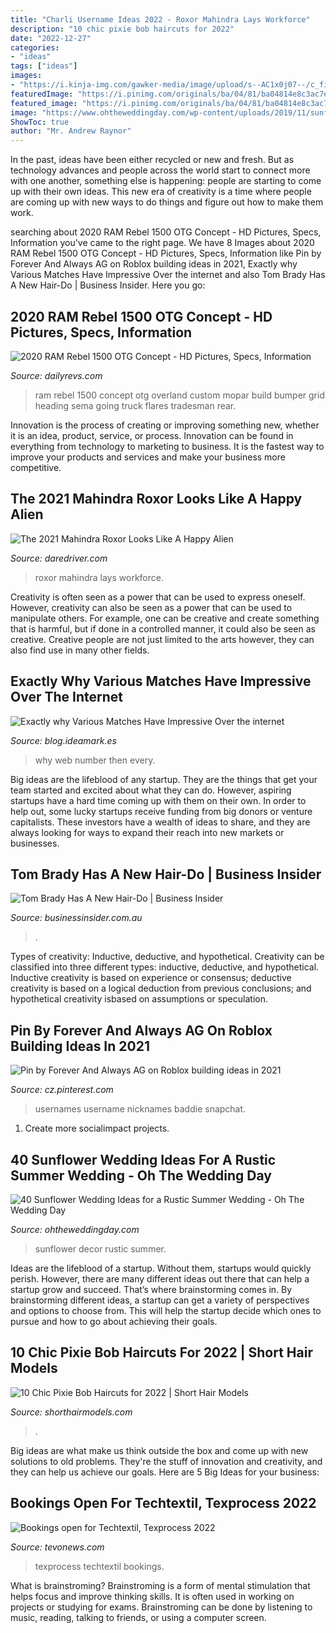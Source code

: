 ```yaml
---
title: "Charli Username Ideas 2022 - Roxor Mahindra Lays Workforce"
description: "10 chic pixie bob haircuts for 2022"
date: "2022-12-27"
categories:
- "ideas"
tags: ["ideas"]
images:
- "https://i.kinja-img.com/gawker-media/image/upload/s--AC1x0j07--/c_fit,fl_progressive,q_80,w_636/mnbvmwex1hucqd466lxa.png"
featuredImage: "https://i.pinimg.com/originals/ba/04/81/ba04814e8c3ac7eed39cec72348758a8.jpg"
featured_image: "https://i.pinimg.com/originals/ba/04/81/ba04814e8c3ac7eed39cec72348758a8.jpg"
image: "https://www.ohtheweddingday.com/wp-content/uploads/2019/11/sunflower-wedding-decor-ideas.jpg"
ShowToc: true
author: "Mr. Andrew Raynor"
---
```



In the past, ideas have been either recycled or new and fresh. But as technology advances and people across the world start to connect more with one another, something else is happening: people are starting to come up with their own ideas. This new era of creativity is a time where people are coming up with new ways to do things and figure out how to make them work.

	

		
searching about 2020 RAM Rebel 1500 OTG Concept - HD Pictures, Specs, Information you've came to the right page. We have 8 Images about 2020 RAM Rebel 1500 OTG Concept - HD Pictures, Specs, Information like Pin by Forever And Always AG on Roblox building ideas in 2021, Exactly why Various Matches Have Impressive Over the internet and also Tom Brady Has A New Hair-Do | Business Insider. Here you go:
		
    
## 2020 RAM Rebel 1500 OTG Concept - HD Pictures, Specs, Information

<img loading=lazy src="https://netcarflix.sfo2.digitaloceanspaces.com/2019/11/2020-RAM-Rebel-1500-OTG-Concept-6.jpg" onerror="this.onerror=null;this.src='https://tse2.mm.bing.net/th?id=OIP.2zSr1KbzCDhb5H4tNJHLuAHaE8&amp;pid=15.1';" alt="2020 RAM Rebel 1500 OTG Concept - HD Pictures, Specs, Information">

_Source: dailyrevs.com_

>ram rebel 1500 concept otg overland custom mopar build bumper grid heading sema going truck flares tradesman rear. 

	

Innovation is the process of creating or improving something new, whether it is an idea, product, service, or process. Innovation can be found in everything from technology to marketing to business. It is the fastest way to improve your products and services and make your business more competitive.

    
## The 2021 Mahindra Roxor Looks Like A Happy Alien

<img loading=lazy src="https://i.kinja-img.com/gawker-media/image/upload/s--AC1x0j07--/c_fit,fl_progressive,q_80,w_636/mnbvmwex1hucqd466lxa.png" onerror="this.onerror=null;this.src='https://tse2.mm.bing.net/th?id=OIP.gj-gNEHzAXCPPjZoPWbHtgHaD5&amp;pid=15.1';" alt="The 2021 Mahindra Roxor Looks Like A Happy Alien">

_Source: daredriver.com_

>roxor mahindra lays workforce. 

	

Creativity is often seen as a power that can be used to express oneself. However, creativity can also be seen as a power that can be used to manipulate others. For example, one can be creative and create something that is harmful, but if done in a controlled manner, it could also be seen as creative. Creative people are not just limited to the arts however, they can also find use in many other fields.

    
## Exactly Why Various Matches Have Impressive Over The Internet

<img loading=lazy src="http://blog.ideamark.es/wp-content/themes/cirrus/images/preview/cirrus4md.jpg" onerror="this.onerror=null;this.src='https://tse4.mm.bing.net/th?id=OIP.Uqfg_myvTughywbQFWyzWwHaC6&amp;pid=15.1';" alt="Exactly why Various Matches Have Impressive Over the internet">

_Source: blog.ideamark.es_

>why web number then every. 

	

Big ideas are the lifeblood of any startup. They are the things that get your team started and excited about what they can do. However, aspiring startups have a hard time coming up with them on their own. In order to help out, some lucky startups receive funding from big donors or venture capitalists. These investors have a wealth of ideas to share, and they are always looking for ways to expand their reach into new markets or businesses.

    
## Tom Brady Has A New Hair-Do | Business Insider

<img loading=lazy src="https://static.businessinsider.com/image/51af500deab8ea447c00000f-400/image.jpg" onerror="this.onerror=null;this.src='https://tse4.mm.bing.net/th?id=OIP.So0mIU_Yp95LypGoEr0JcgAAAA&amp;pid=15.1';" alt="Tom Brady Has A New Hair-Do | Business Insider">

_Source: businessinsider.com.au_

>. 

	

Types of creativity: Inductive, deductive, and hypothetical.
Creativity can be classified into three different types: inductive, deductive, and hypothetical. Inductive creativity is based on experience or consensus; deductive creativity is based on a logical deduction from previous conclusions; and hypothetical creativity isbased on assumptions or speculation.

    
## Pin By Forever And Always AG On Roblox Building Ideas In 2021

<img loading=lazy src="https://i.pinimg.com/originals/ba/04/81/ba04814e8c3ac7eed39cec72348758a8.jpg" onerror="this.onerror=null;this.src='https://tse4.mm.bing.net/th?id=OIP.szzuUBZrsEviIvyaac-5BwHaNK&amp;pid=15.1';" alt="Pin by Forever And Always AG on Roblox building ideas in 2021">

_Source: cz.pinterest.com_

>usernames username nicknames baddie snapchat. 

	

1. Create more socialimpact projects.

    
## 40 Sunflower Wedding Ideas For A Rustic Summer Wedding - Oh The Wedding Day

<img loading=lazy src="https://www.ohtheweddingday.com/wp-content/uploads/2019/11/sunflower-wedding-decor-ideas.jpg" onerror="this.onerror=null;this.src='https://tse3.mm.bing.net/th?id=OIP.MS4oVaIhYmErZON8cA9K3gHaFq&amp;pid=15.1';" alt="40 Sunflower Wedding Ideas for a Rustic Summer Wedding - Oh The Wedding Day">

_Source: ohtheweddingday.com_

>sunflower decor rustic summer. 

	

Ideas are the lifeblood of a startup. Without them, startups would quickly perish. However, there are many different ideas out there that can help a startup grow and succeed. That’s where brainstorming comes in. By brainstorming different ideas, a startup can get a variety of perspectives and options to choose from. This will help the startup decide which ones to pursue and how to go about achieving their goals.

    
## 10 Chic Pixie Bob Haircuts For 2022 | Short Hair Models

<img loading=lazy src="https://shorthairmodels.com/wp-content/uploads/2021/08/Pixie-bob-haircut-back-view-e1628581739268.jpg" onerror="this.onerror=null;this.src='https://tse3.mm.bing.net/th?id=OIP._cIiLSa5SCAo7zl0GdrDCAHaIv&amp;pid=15.1';" alt="10 Chic Pixie Bob Haircuts for 2022 | Short Hair Models">

_Source: shorthairmodels.com_

>. 

	

Big ideas are what make us think outside the box and come up with new solutions to old problems. They're the stuff of innovation and creativity, and they can help us achieve our goals. Here are 5 Big Ideas for your business: 

    
## Bookings Open For Techtextil, Texprocess 2022

<img loading=lazy src="https://www.tevonews.com/images/Techtextil2.jpg" onerror="this.onerror=null;this.src='https://tse3.mm.bing.net/th?id=OIP.wBf0tGM8P3zLQOsOkcN3FQHaFL&amp;pid=15.1';" alt="Bookings open for Techtextil, Texprocess 2022">

_Source: tevonews.com_

>texprocess techtextil bookings. 

	

What is brainstroming?
Brainstroming is a form of mental stimulation that helps focus and improve thinking skills. It is often used in working on projects or studying for exams. Brainstroming can be done by listening to music, reading, talking to friends, or using a computer screen.

